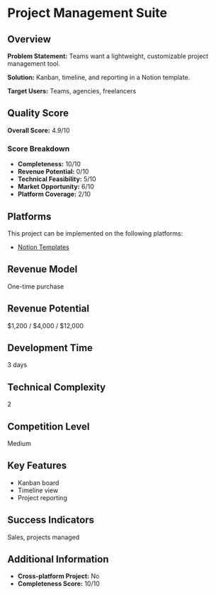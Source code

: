 # Project Management Suite

## Overview
**Problem Statement:** Teams want a lightweight, customizable project management tool.

**Solution:** Kanban, timeline, and reporting in a Notion template.

**Target Users:** Teams, agencies, freelancers

## Quality Score
**Overall Score:** 4.9/10

### Score Breakdown
- **Completeness:** 10/10
- **Revenue Potential:** 0/10
- **Technical Feasibility:** 5/10
- **Market Opportunity:** 6/10
- **Platform Coverage:** 2/10

## Platforms
This project can be implemented on the following platforms:
- [Notion Templates](./platforms/notion-templates/)

## Revenue Model
One-time purchase

## Revenue Potential
$1,200 / $4,000 / $12,000

## Development Time
3 days

## Technical Complexity
2

## Competition Level
Medium

## Key Features
- Kanban board
- Timeline view
- Project reporting

## Success Indicators
Sales, projects managed

## Additional Information
- **Cross-platform Project:** No
- **Completeness Score:** 10/10
